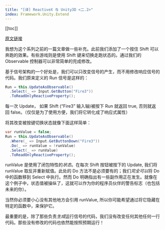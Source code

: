 ```yaml
---
title: "[译] ReactiveX 与 Unity3D <二.2>"
index: Framework.Unity.Extend
---
```


[[toc]]

[原文链接](http://ornithoptergames.com/reactivex-and-unity3d-part-2b/)

我想为这个系列之前的一篇文章做一些补充。此前我们添加了一个按住 Shift 可以奔跑的效果。有些游戏则是使用 Shift 键来切换走跑状态的。通过我们的 Observable 控制器可以非常简单的完成修改。

基于信号架构的一个好处是，我们可以只改变信号的产生，而不用修改响应信号的代码。我们原来定义的 Run 信号是这样的：

```csharp
Run = this.UpdateAsObservable()
  .Select(_ => Input.GetButton("Fire3"))
  .ToReadOnlyReactiveProperty();
```

每一次 Update， 如果 Shift (“Fire3” 输入轴)被按下 Run 就返回 true, 否则就返回 false。（仅仅是为了使用方便，我们将它转化成了响应式属性）

将其改变被按键切换状态就像下面这样简单：

```csharp
var runValue = false;
Run = this.UpdateAsObservable()
  .Where(_ => Input.GetButtonDown("Fire3"))
  .Do(_ => runValue = !runValue)
  .Select(_ => runValue)
  .ToReadOnlyReactiveProperty();
```

runValue 是使用了闭包特性的*状态*。在每次 Shift 按钮被按下的 Update, 我们将 runValue 取反并重新赋值。此处的 Do 方法不是必须要有的；我们*完全可以*将 Do 中的函数移到 Select 中执行。然而 Do 明确指出有一些副作用正在发生。就像在这个例子中，状态值被操纵了，这就可以作为你的程序员伙伴的警告标志（也包括未来的你）。

当然你必须要小心没有其他地方会引用 runValue, 所以你可能希望通过将它隐藏在特定的函数中，来保护它。

最重要的是，除了那些负责*生成*运行信号的代码，我们没有改变任何其他任何一行代码。那些没有修改的代码也依然能按照预期运行！